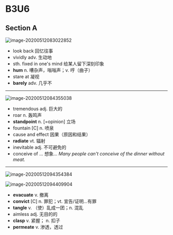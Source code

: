 # B3U6

## Section A

![image-20200512083022852](../assets/images/image-20200512083022852.png)

- look back 回忆往事
- vividly adv. 生动地
- sth. fixed in one's mind 给某人留下深刻印象
- **hum** n. 嘈杂声，嗡嗡声；v. 哼（曲子）
- stare at 凝视
- **barely** adv. 几乎不

---

![image-20200512084355038](../assets/images/image-20200512084355038.png)

- tremendous adj. 巨大的
- roar n. 轰鸣声
- **standpoint** n. [=opinion] 立场
- fountain [C] n. 喷泉
- cause and effect 因果（原因和结果）
- **radiate** vt. 辐射
- inevitable adj. 不可避免的
- conceive of ... 想象...
  *Many people can't conceive of the dinner without meat.*

---

![image-20200512094354384](../assets/images/image-20200512094354384.png)

![image-20200512094409904](../assets/images/image-20200512094409904.png)

- **evacuate** v. 撤离
- **convict** [C] n. 罪犯；vt. 宣告/证明...有罪
- **tangle** v. （使）乱成一团；n. 混乱
- aimless adj. 无目的的
- **clasp** v. 紧握； n. 扣子
- **permeate** v. 渗透，透过



